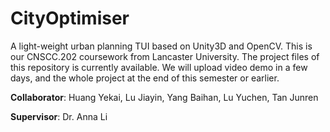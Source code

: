 # CityOptimiser

A light-weight urban planning TUI based on Unity3D and OpenCV.
This is our CNSCC.202 coursework from Lancaster University.
The project files of this repository is currently available.
We will upload video demo in a few days, and the whole project at the end of this semester or earlier.

**Collaborator**: Huang Yekai, Lu Jiayin, Yang Baihan, Lu Yuchen, Tan Junren

**Supervisor**: Dr. Anna Li
